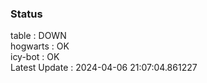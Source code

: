 ### Status


table : DOWN  
hogwarts : OK  
icy-bot : OK  
Latest Update : 2024-04-06 21:07:04.861227
